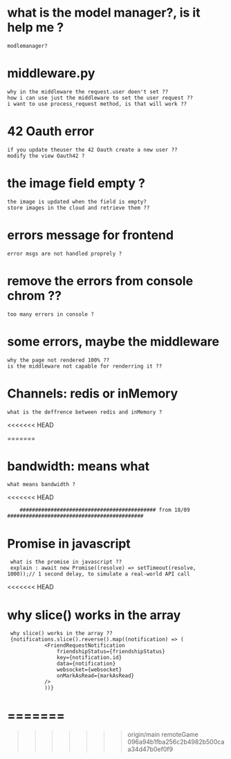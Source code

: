 # what is the model manager?, is it help me ?
    modlemanager?

# middleware.py
    why in the middleware the request.user doen't set ??
    how i can use just the middleware to set the user request ??
    i want to use process_request method, is that will work ??

# 42 Oauth error
    if you update theuser the 42 Oauth create a new user ??
    modify the view Oauth42 ?

# the image field empty ?
    the image is updated when the field is empty?
    store images in the cloud and retrieve them ??

# errors message for frontend
    error msgs are not handled proprely ?

# remove the errors from console chrom ??
    too many errors in console ?

# some errors, maybe the middleware
    why the page not rendered 100% ??
    is the middleware not capable for renderring it ??

# Channels: redis or inMemory
    what is the deffrence between redis and inMemory ?

<<<<<<< HEAD


=======
# bandwidth: means what
    what means bandwidth ?
<<<<<<< HEAD

		############################################ from 18/09 ############################################
# Promise in javascript
	 what is the promise in javascript ??
	 explain : await new Promise((resolve) => setTimeout(resolve, 1000));// 1 second delay, to simulate a real-world API call
<<<<<<< HEAD

# why slice() works in the array
	 why slice() works in the array ??
	 {notifications.slice().reverse().map((notification) => (
				<FriendRequestNotification
					friendshipStatus={friendshipStatus}
					key={notification.id}
					data={notification}
					websocket={websocket}
					onMarkAsRead={markAsRead}
				/>
				))}
=======
=======
>>>>>>> origin/main
>>>>>>> remoteGame
>>>>>>> 096a94b1fba256c2b4982b500caa34d47b0ef0f9
